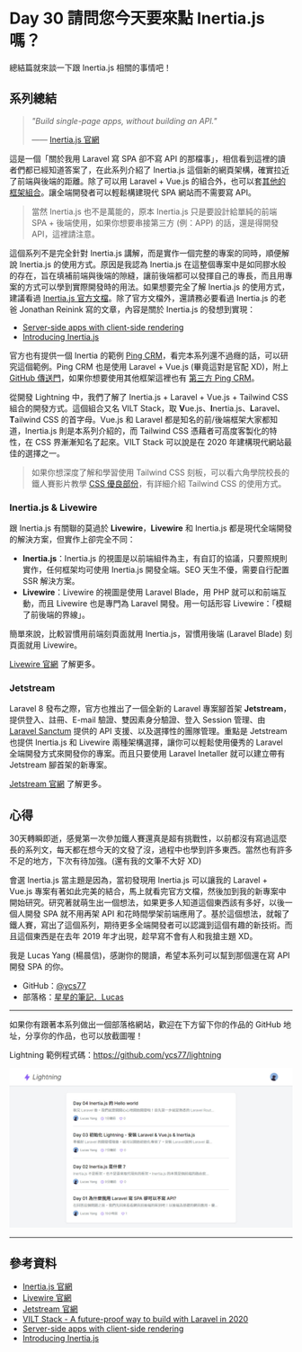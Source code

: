 # Day 30 請問您今天要來點 Inertia.js 嗎？

總結篇就來談一下跟 Inertia.js 相關的事情吧！

## 系列總結

> *"Build single-page apps, without building an API."*
> 
> —— [Inertia.js 官網](https://inertiajs.com/)

這是一個「關於我用 Laravel 寫 SPA 卻不寫 API 的那檔事」，相信看到這裡的讀者們都已經知道答案了，在此系列介紹了 Inertia.js 這個新的網頁架構，確實拉近了前端與後端的距離。除了可以用 Laravel + Vue.js 的組合外，也可以套[其他的框架組合](https://inertiajs.com/installation)。讓全端開發者可以輕鬆構建現代 SPA 網站而不需要寫 API。

> 當然 Inertia.js 也不是萬能的，原本 Inertia.js 只是要設計給單純的前端 SPA + 後端使用，如果你想要串接第三方 (例：APP) 的話，還是得開發 API，這裡請注意。

這個系列不是完全針對 Inertia.js 講解，而是實作一個完整的專案的同時，順便解說 Inertia.js 的使用方式。原因是我認為 Inertia.js 在這整個專案中是如同膠水般的存在，旨在填補前端與後端的隙縫，讓前後端都可以發揮自己的專長，而且用專案的方式可以學到實際開發時的用法。如果想要完全了解 Inertia.js 的使用方式，建議看過 [Inertia.js 官方文檔](https://inertiajs.com/)。除了官方文檔外，還請務必要看過 Inertia.js 的老爸 Jonathan Reinink 寫的文章，內容是關於 Inertia.js 的發想到實現：

* [Server-side apps with client-side rendering](https://reinink.ca/articles/server-side-apps-with-client-side-rendering)
* [Introducing Inertia.js](https://reinink.ca/articles/introducing-inertia-js)

官方也有提供一個 Inertia 的範例 [Ping CRM](https://demo.inertiajs.com/)，看完本系列還不過癮的話，可以研究這個範例。Ping CRM 也是使用 Laravel + Vue.js (畢竟這對是官配 XD)，附上 [GitHub 傳送門](https://github.com/inertiajs/pingcrm)，如果你想要使用其他框架這裡也有 [第三方 Ping CRM](https://inertiajs.com/demo-application#third-party)。

從開發 Lightning 中，我們了解了 Inertia.js + Laravel + Vue.js + Tailwind CSS 組合的開發方式。這個組合又名 VILT Stack，取 **V**ue.js、**I**nertia.js、**L**aravel、**T**ailwind CSS 的首字母。Vue.js 和 Laravel 都是知名的前/後端框架大家都知道，Inertia.js 則是本系列介紹的，而 Tailwind CSS 憑藉者可高度客製化的特性，在 CSS 界漸漸知名了起來。VILT Stack 可以說是在 2020 年建構現代網站最佳的選擇之一。

> 如果你想深度了解和學習使用 Tailwind CSS 刻板，可以看六角學院校長的鐵人賽影片教學 [CSS 優良部份](https://ithelp.ithome.com.tw/users/20040221/ironman/3567)，有詳細介紹 Tailwind CSS 的使用方式。

### Inertia.js & Livewire

跟 Inertia.js 有關聯的莫過於 **Livewire**，**Livewire** 和 Inertia.js 都是現代全端開發的解決方案，但實作上卻完全不同：

* **Inertia.js**：Inertia.js 的視圖是以前端組件為主，有自訂的協議，只要照規則實作，任何框架均可使用 Inertia.js 開發全端。SEO 天生不優，需要自行配置 SSR 解決方案。
* **Livewire**：Livewire 的視圖是使用 Laravel Blade，用 PHP 就可以和前端互動，而且 Livewire 也是專門為 Laravel 開發。用一句話形容 Livewire：「模糊了前後端的界線」。

簡單來說，比較習慣用前端刻頁面就用 Inertia.js，習慣用後端 (Laravel Blade) 刻頁面就用 Livewire。

[Livewire 官網](https://laravel-livewire.com/) 了解更多。

### Jetstream

Laravel 8 發布之際，官方也推出了一個全新的 Laravel 專案腳首架 **Jetstream**，提供登入、註冊、E-mail 驗證、雙因素身分驗證、登入 Session 管理、由 [Laravel Sanctum](https://laravel.com/docs/sanctum) 提供的 API 支援、以及選擇性的團隊管理。重點是 Jetstream 也提供 Inertia.js 和 Livewire 兩種架構選擇，讓你可以輕鬆使用優秀的 Laravel 全端開發方式來開發你的專案。而且只要使用 Laravel Inetaller 就可以建立帶有 Jetstream 腳首架的新專案。

[Jetstream 官網](https://jetstream.laravel.com/) 了解更多。

## 心得

30天轉瞬即逝，感覺第一次參加鐵人賽還真是超有挑戰性，以前都沒有寫過這麼長的系列文，每天都在想今天的文發了沒，過程中也學到許多東西。當然也有許多不足的地方，下次有待加強。(還有我的文筆不大好 XD)

會選 Inertia.js 當主題是因為，當初發現用 Inertia.js 可以讓我的 Laravel + Vue.js 專案有著如此完美的結合，馬上就看完官方文檔，然後加到我的新專案中開始研究。研究著就萌生出一個想法，如果更多人知道這個東西該有多好，以後一個人開發 SPA 就不用再架 API 和花時間學架前端應用了。基於這個想法，就報了鐵人賽，寫出了這個系列，期待更多全端開發者可以認識到這個有趣的新技術。而且這個東西是在去年 2019 年才出現，趁早寫不會有人和我搶主題 XD。

我是 Lucas Yang (楊晨信)，感謝你的閱讀，希望本系列可以幫到那個還在寫 API 開發 SPA 的你。

* GitHub：[@ycs77](https://github.com/ycs77)
* 部落格：[星星的筆記．Lucas](https://lucas-yang.vercel.app/)

---

如果你有跟著本系列做出一個部落格網站，歡迎在下方留下你的作品的 GitHub 地址，分享你的作品，也可以放截圖喔！

Lightning 範例程式碼：https://github.com/ycs77/lightning

![](../images/day30-01.jpg)

---

## 參考資料

* [Inertia.js 官網](https://inertiajs.com/)
* [Livewire 官網](https://laravel-livewire.com/)
* [Jetstream 官網](https://jetstream.laravel.com/)
* [VILT Stack - A future-proof way to build with Laravel in 2020](https://raison.co/vilt-stack-vue-inertia-laravel-tailwind/)
* [Server-side apps with client-side rendering](https://reinink.ca/articles/server-side-apps-with-client-side-rendering)
* [Introducing Inertia.js](https://reinink.ca/articles/introducing-inertia-js)
